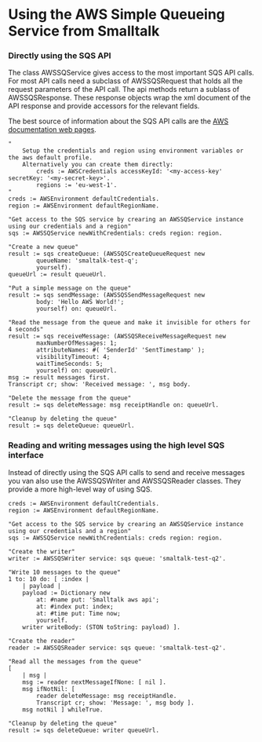 # Using the AWS Simple Queueing Service from Smalltalk

### Directly using the SQS API
The class AWSSQService gives access to the most important SQS API calls. For most API calls need 
a subclass of AWSSQSRequest that holds all the request parameters of the API call. The api methods 
return a sublass of AWSSQSResponse. These response objects wrap the xml document of the API response 
and provide accessors for the relevant fields.

The best source of information about the SQS API calls are the 
[AWS documentation web pages](https://docs.aws.amazon.com/AWSSimpleQueueService/latest/APIReference/API_Operations.html). 

```smalltalk
"
	Setup the credentials and region using environment variables or the aws default profile.
	Alternatively you can create them directly:
		creds := AWSCredentials accessKeyId: '<my-access-key' secretKey: '<my-secret-key>'.
		regions := 'eu-west-1'.
"
creds := AWSEnvironment defaultCredentials.
region := AWSEnvironment defaultRegionName.

"Get access to the SQS service by crearing an AWSSQService instance using our credentials and a region"
sqs := AWSSQService newWithCredentials: creds region: region.

"Create a new queue"
result := sqs createQueue: (AWSSQSCreateQueueRequest new
		queueName: 'smaltalk-test-q';
		yourself).
queueUrl := result queueUrl.

"Put a simple message on the queue"
result := sqs sendMessage: (AWSSQSSendMessageRequest new
		body: 'Hello AWS World!';
		yourself) on: queueUrl.

"Read the message from the queue and make it invisible for others for 4 seconds"
result := sqs receiveMessage: (AWSSQSReceiveMessageRequest new
		maxNumberOfMessages: 1;
		attributeNames: #( 'SenderId' 'SentTimestamp' );
		visibilityTimeout: 4;
		waitTimeSeconds: 5;
		yourself) on: queueUrl.
msg := result messages first.
Transcript cr; show: 'Received message: ', msg body.

"Delete the message from the queue"
result := sqs deleteMessage: msg receiptHandle on: queueUrl.

"Cleanup by deleting the queue"
result := sqs deleteQueue: queueUrl.
```

### Reading and writing messages using the high level SQS interface

Instead of directly using the SQS API calls to send and receive messages you van also use the 
AWSSQSWriter and AWSSQSReader classes. They provide a more high-level way of using SQS.

```smalltalk
creds := AWSEnvironment defaultCredentials.
region := AWSEnvironment defaultRegionName.

"Get access to the SQS service by crearing an AWSSQService instance using our credentials and a region"
sqs := AWSSQService newWithCredentials: creds region: region.

"Create the writer"
writer := AWSSQSWriter service: sqs queue: 'smaltalk-test-q2'.

"Write 10 messages to the queue"
1 to: 10 do: [ :index |
	| payload |
	payload := Dictionary new
		at: #name put: 'Smalltalk aws api';
		at: #index put: index;
		at: #time put: Time now;
		yourself.
	writer writeBody: (STON toString: payload) ].

"Create the reader"
reader := AWSSQSReader service: sqs queue: 'smaltalk-test-q2'.

"Read all the messages from the queue"
[ 
	| msg |
	msg := reader nextMessageIfNone: [ nil ].
	msg ifNotNil: [ 
		reader deleteMessage: msg receiptHandle.
		Transcript cr; show: 'Message: ', msg body ].
	msg notNil ] whileTrue.

"Cleanup by deleting the queue"
result := sqs deleteQueue: writer queueUrl.
```